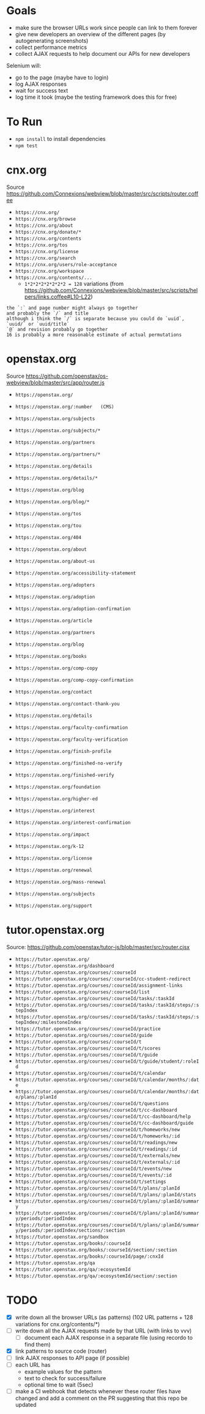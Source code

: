 # Goals

- make sure the browser URLs work since people can link to them forever
- give new developers an overview of the different pages (by autogenerating screenshots)
- collect performance metrics
- collect AJAX requests to help document our APIs for new developers

Selenium will:

- go to the page (maybe have to login)
- log AJAX responses
- wait for success text
- log time it took (maybe the testing framework does this for free)


# To Run

- `npm install` to install dependencies
- `npm test`


# cnx.org

Source https://github.com/Connexions/webview/blob/master/src/scripts/router.coffee

- `https://cnx.org/`
- `https://cnx.org/browse`
- `https://cnx.org/about`
- `https://cnx.org/donate/*`
- `https://cnx.org/contents`
- `https://cnx.org/tos`
- `https://cnx.org/license`
- `https://cnx.org/search`
- `https://cnx.org/users/role-acceptance`
- `https://cnx.org/workspace`
- `https://cnx.org/contents/...`
  - `1*2*2*2*2*2*2*2 = 128` variations (from https://github.com/Connexions/webview/blob/master/src/scripts/helpers/links.coffee#L10-L22)

```
the `:` and page number might always go together
and probably the `/` and title
although i think the `/` is separate because you could do `uuid`, `uuid/` or `uuid/title`
`@` and revision probably go together
16 is probably a more reasonable estimate of actual permutations
```

# openstax.org

Source https://github.com/openstax/os-webview/blob/master/src/app/router.js

- `https://openstax.org/`
- `https://openstax.org/:number   (CMS)`
- `https://openstax.org/subjects`
- `https://openstax.org/subjects/*`
- `https://openstax.org/partners`
- `https://openstax.org/partners/*`
- `https://openstax.org/details`
- `https://openstax.org/details/*`
- `https://openstax.org/blog`
- `https://openstax.org/blog/*`
- `https://openstax.org/tos`
- `https://openstax.org/tou`

- `https://openstax.org/404`
- `https://openstax.org/about`
- `https://openstax.org/about-us`
- `https://openstax.org/accessibility-statement`
- `https://openstax.org/adopters`
- `https://openstax.org/adoption`
- `https://openstax.org/adoption-confirmation`
- `https://openstax.org/article`
- `https://openstax.org/partners`
- `https://openstax.org/blog`
- `https://openstax.org/books`
- `https://openstax.org/comp-copy`
- `https://openstax.org/comp-copy-confirmation`
- `https://openstax.org/contact`
- `https://openstax.org/contact-thank-you`
- `https://openstax.org/details`
- `https://openstax.org/faculty-confirmation`
- `https://openstax.org/faculty-verification`
- `https://openstax.org/finish-profile`
- `https://openstax.org/finished-no-verify`
- `https://openstax.org/finished-verify`
- `https://openstax.org/foundation`
- `https://openstax.org/higher-ed`
- `https://openstax.org/interest`
- `https://openstax.org/interest-confirmation`
- `https://openstax.org/impact`
- `https://openstax.org/k-12`
- `https://openstax.org/license`
- `https://openstax.org/renewal`
- `https://openstax.org/mass-renewal`
- `https://openstax.org/subjects`
- `https://openstax.org/support`


# tutor.openstax.org

Source: https://github.com/openstax/tutor-js/blob/master/src/router.cjsx

- `https://tutor.openstax.org/`
- `https://tutor.openstax.org/dashboard`
- `https://tutor.openstax.org/courses/:courseId`
- `https://tutor.openstax.org/courses/:courseId/cc-student-redirect`
- `https://tutor.openstax.org/courses/:courseId/assignment-links`
- `https://tutor.openstax.org/courses/:courseId/list`
- `https://tutor.openstax.org/courses/:courseId/tasks/:taskId`
- `https://tutor.openstax.org/courses/:courseId/tasks/:taskId/steps/:stepIndex`
- `https://tutor.openstax.org/courses/:courseId/tasks/:taskId/steps/:stepIndex/:milestoneIndex`
- `https://tutor.openstax.org/courses/:courseId/practice`
- `https://tutor.openstax.org/courses/:courseId/guide`
- `https://tutor.openstax.org/courses/:courseId/t`
- `https://tutor.openstax.org/courses/:courseId/t/scores`
- `https://tutor.openstax.org/courses/:courseId/t/guide`
- `https://tutor.openstax.org/courses/:courseId/t/guide/student/:roleId`
- `https://tutor.openstax.org/courses/:courseId/t/calendar`
- `https://tutor.openstax.org/courses/:courseId/t/calendar/months/:date`
- `https://tutor.openstax.org/courses/:courseId/t/calendar/months/:date/plans/:planId`
- `https://tutor.openstax.org/courses/:courseId/t/questions`
- `https://tutor.openstax.org/courses/:courseId/t/cc-dashboard`
- `https://tutor.openstax.org/courses/:courseId/t/cc-dashboard/help`
- `https://tutor.openstax.org/courses/:courseId/t/cc-dashboard/guide`
- `https://tutor.openstax.org/courses/:courseId/t/homeworks/new`
- `https://tutor.openstax.org/courses/:courseId/t/homeworks/:id`
- `https://tutor.openstax.org/courses/:courseId/t/readings/new`
- `https://tutor.openstax.org/courses/:courseId/t/readings/:id`
- `https://tutor.openstax.org/courses/:courseId/t/externals/new`
- `https://tutor.openstax.org/courses/:courseId/t/externals/:id`
- `https://tutor.openstax.org/courses/:courseId/t/events/new`
- `https://tutor.openstax.org/courses/:courseId/t/events/:id`
- `https://tutor.openstax.org/courses/:courseId/t/settings`
- `https://tutor.openstax.org/courses/:courseId/t/plans/:planId`
- `https://tutor.openstax.org/courses/:courseId/t/plans/:planId/stats`
- `https://tutor.openstax.org/courses/:courseId/t/plans/:planId/summary`
- `https://tutor.openstax.org/courses/:courseId/t/plans/:planId/summary/periods/:periodIndex`
- `https://tutor.openstax.org/courses/:courseId/t/plans/:planId/summary/periods/:periodIndex/sections/:section`
- `https://tutor.openstax.org/sandbox`
- `https://tutor.openstax.org/books/:courseId`
- `https://tutor.openstax.org/books/:courseId/section/:section`
- `https://tutor.openstax.org/books/:courseId/page/:cnxId`
- `https://tutor.openstax.org/qa`
- `https://tutor.openstax.org/qa/:ecosystemId`
- `https://tutor.openstax.org/qa/:ecosystemId/section/:section`


# TODO

- [x] write down all the browser URLs (as patterns) (102 URL patterns + 128 variations for cnx.org/contents/*)
- [ ] write down all the AJAX requests made by that URL (with links to vvv)
  - [ ] document each AJAX response in a separate file (using recordo to find them)
- [x] link patterns to source code (router)
- [ ] link AJAX responses to API page (if possible)
- [ ] each URL has
  - example values for the pattern
  - text to check for success/failure
  - optional time to wait (5sec)
- [ ] make a CI webhook that detects whenever these router files have changed and add a comment on the PR suggesting that this repo be updated
